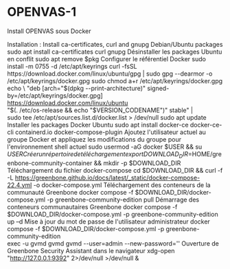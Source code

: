 # OPENVAS-1
Install OPENVAS sous Docker

Installation :
Install ca-certificates, curl and gnupg Debian/Ubuntu packages
sudo apt install ca-certificates curl gnupg
Désinstaller les packages Ubuntu en conflit
 sudo apt remove $pkg
Configurer le référentiel Docker
sudo install -m 0755 -d /etc/apt/keyrings
curl -fsSL https://download.docker.com/linux/ubuntu/gpg | sudo gpg --dearmor -o /etc/apt/keyrings/docker.gpg
sudo chmod a+r /etc/apt/keyrings/docker.gpg
echo \
  "deb [arch="$(dpkg --print-architecture)" signed-by=/etc/apt/keyrings/docker.gpg] https://download.docker.com/linux/ubuntu \
  "$(. /etc/os-release && echo "$VERSION_CODENAME")" stable" | \
  sudo tee /etc/apt/sources.list.d/docker.list > /dev/null
sudo apt update
Installer les packages Docker Ubuntu
sudo apt install docker-ce docker-ce-cli containerd.io docker-compose-plugin
Ajoutez l'utilisateur actuel au groupe Docker et appliquez les modifications du groupe pour l'environnement shell actuel
sudo usermod -aG docker $USER && su $USER
Créer un répertoire de téléchargement
export DOWNLOAD_DIR=$HOME/greenbone-community-container && mkdir -p $DOWNLOAD_DIR
Téléchargement du fichier docker-compose
cd $DOWNLOAD_DIR && curl -f -L https://greenbone.github.io/docs/latest/_static/docker-compose-22.4.yml -o docker-compose.yml
Téléchargement des conteneurs de la communauté Greenbone
docker compose -f $DOWNLOAD_DIR/docker-compose.yml -p greenbone-community-edition pull
Démarrage des conteneurs communautaires Greenbone
docker compose -f $DOWNLOAD_DIR/docker-compose.yml -p greenbone-community-edition up –d
Mise à jour du mot de passe de l'utilisateur administrateur
docker compose -f $DOWNLOAD_DIR/docker-compose.yml -p greenbone-community-edition \
    exec -u gvmd gvmd gvmd --user=admin --new-password='<password>'
Ouverture de Greenbone Security Assistant dans le navigateur
xdg-open "http://127.0.0.1:9392" 2>/dev/null >/dev/null &

